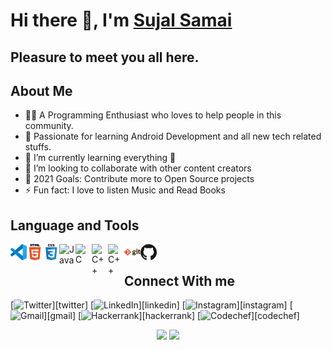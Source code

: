# Hi there 👋, I'm [Sujal Samai][Portfolio]
## Pleasure to meet you all here.
## About Me
- 👨‍💻 A Programming Enthusiast who loves to help people in this community.
- 📱 Passionate for learning Android Development and all new tech related stuffs.
- 🌱 I’m currently learning everything 🤣
- 👯 I’m looking to collaborate with other content creators
- 🥅 2021 Goals: Contribute more to Open Source projects
- ⚡ Fun fact: I love to listen Music and Read Books

## Language and Tools
<img align="left" alt="Visual Studio Code" width="26px" src="https://raw.githubusercontent.com/github/explore/80688e429a7d4ef2fca1e82350fe8e3517d3494d/topics/visual-studio-code/visual-studio-code.png" />
<img align="left" alt="HTML5" width="26px" src="https://raw.githubusercontent.com/github/explore/80688e429a7d4ef2fca1e82350fe8e3517d3494d/topics/html/html.png" />
<img align="left" alt="CSS3" width="26px" src="https://raw.githubusercontent.com/github/explore/80688e429a7d4ef2fca1e82350fe8e3517d3494d/topics/css/css.png" />
<img align="left" alt="Java" width="26px" src="https://raw.githubusercontent.com/jmnote/z-icons/master/svg/java.svg" />
<img align="left" alt="C" width="26px" src="https://raw.githubusercontent.com/jmnote/z-icons/master/svg/c.svg" />
<img align="left" alt="C++" width="26px" src="https://raw.githubusercontent.com/jmnote/z-icons/master/svg/cpp.svg" />
<img align="left" alt="C++" width="26px" src="https://raw.githubusercontent.com/jmnote/z-icons/master/svg/python.svg" />
<img align="left" alt="Git" width="26px" src="https://raw.githubusercontent.com/github/explore/80688e429a7d4ef2fca1e82350fe8e3517d3494d/topics/git/git.png" />
<img align="left" alt="GitHub" width="26px" src="https://raw.githubusercontent.com/github/explore/78df643247d429f6cc873026c0622819ad797942/topics/github/github.png" />
<br/>

## Connect With me

<div align="left">
        [<img alt="Twitter" src="https://img.shields.io/badge/Twitter-D14836?style=for-the-badge&logo=twitter&logoColor=white" />][twitter]
        [<img alt="LinkedIn" src="https://img.shields.io/badge/linkedin-%230077B5.svg?style=for-the-badge&logo=linkedin&logoColor=white" />][linkedin]
        [<img alt="Instagram" src="https://img.shields.io/badge/Instagram-D14836?style=for-the-badge&logo=instagram&logoColor=white" />][instagram]
        [<img alt="Gmail" src="https://img.shields.io/badge/Gmail-D14836?style=for-the-badge&logo=gmail&logoColor=white"/>][gmail]
        [<img alt="Hackerrank" src="https://img.shields.io/badge/Hackerrank-%230077B5.svg?style=for-the-badge&logo=hackerrank&logoColor=white"/>][hackerrank]
        [<img alt="Codechef" src="https://img.shields.io/badge/Codechef-D14836?style=for-the-badge&logo=codechef&logoColor=white"/>][codechef]
</div>


<p align="center">
    <img width="48%" src="https://github-readme-stats.vercel.app/api?username=SujalSamai&show_icons=true&theme=tokyonight" />
    <img width="48%" src="https://github-readme-streak-stats.herokuapp.com/?user=SujalSamai&theme=tokyonight" />
</p


[twitter]: https://twitter.com/SujalSamai?s=09
[instagram]: https://instagram.com/sujalsamai?utm_medium=copy_link
[linkedin]: https://www.linkedin.com/in/sujal-samai
[gmail]: mailto:sujalsamai123@gmail.com
[hackerrank]: https://www.hackerrank.com/sujalsamai123
[codechef]: https://www.codechef.com/users/sujalsamai
[Portfolio]: https://sujalsamai.github.io/Portfolio-v1.0/
